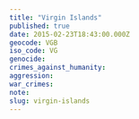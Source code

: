 ```yaml
---
title: "Virgin Islands"
published: true
date: 2015-02-23T18:43:00.000Z
geocode: VGB
iso_code: VG
genocide:
crimes_against_humanity:
aggression:
war_crimes:
note:
slug: virgin-islands
---
```

